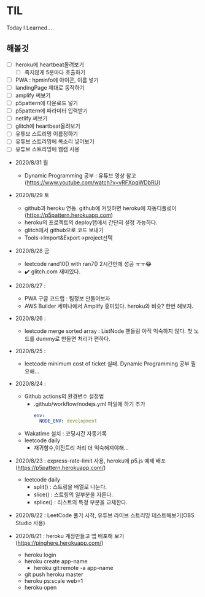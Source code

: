 # TIL
Today I Learned...

## 해볼것
  * [ ] heroku에 heartbeat올려보기
    * [ ] 죽지않게 5분마다 호출하기
  * [ ] PWA : hpminfo에 아이콘, 이름 넣기
  * [ ] landingPage 제대로 동작하기
  * [ ] amplify 써보기
  * [ ] p5pattern에 다운로드 넣기
  * [ ] p5pattern에 파라미터 입력받기
  * [ ] netlify 써보기
  * [ ] glitch에 heartbeat올려보기
  * [ ] 유튜브 스트리밍 이름정하기
  * [ ] 유튜브 스트리밍에 목소리 넣어보기
  * [ ] 유튜브 스트리밍에 웹캠 사용

* 2020/8/31 월
  * Dynamic Programming 공부 : 유튜브 영상 참고 (https://www.youtube.com/watch?v=vRFXpqWDbRU)
  
* 2020/8/29 토
  * github과 heroku 연동. github에 커밋하면 heroku에 자동디플로이 (https://p5pattern.herokuapp.com)
   * heroku의 프로젝트의 deploy탭에서 간단히 설정 가능하다.
  * glitch에서 github으로 코드 보내기 
   * Tools->Import&Export->project선택
   
* 2020/8/28 금
  * leetcode rand10() with ran7() 2시간만에 성공 ㅠㅠ😂
  * :heavy_check_mark: glitch.com 재미있다. 
  
* 2020/8/27 :
  * PWA 구글 코드랩 : 팀정보 만들어보자
  * AWS Builder 세미나에서 Amplify 흥미있다. heroku와 비슷? 한번 해보자.
  
* 2020/8/26 :
  * leetcode merge sorted array : ListNode 핸들링 아직 익숙하지 않다. 첫 노드를 dummy로 만들면 처리가 편하다.
  
* 2020/8/25 :
  * leetcode minimum cost of ticket 실패. Dynamic Programming 공부 필요해...
  
* 2020/8/24 : 
  * Github actions의 환경변수 설정법
    * .github/workflow/nodejs.yml 파일에 하기 추가
      ```yml
      env:
        NODE_ENV: development
      ```
  * Wakatime 설치 : 코딩시간 자동기록
  * leetcode daily
    * 재귀함수,이진트리 처리 더 익숙해져야해...
* 2020/8/23 : express-rate-limit 사용, heroku에 p5.js 예제 배포 (https://p5pattern.herokuapp.com/)
  * leetcode daily 
    * split() : 스트링을 배열로 나눈다.
    * slice() : 스트링의 일부분을 자른다.
    * splice() : 리스트의 특정 부분을 교체한다.
* 2020/8/22 : LeetCode 풀기 시작, 유튜브 라이브 스트리밍 테스트해보기(OBS Studio 사용)
* 2020/8/21 : heroku 계정만들고 앱 배포해 보기 (https://pinghere.herokuapp.com/)
  * heroku login
  * heroku create app-name
    * heroku git:remote -a app-name
  * git push heroku master
  * heroku ps:scale web=1
  * heroku open
